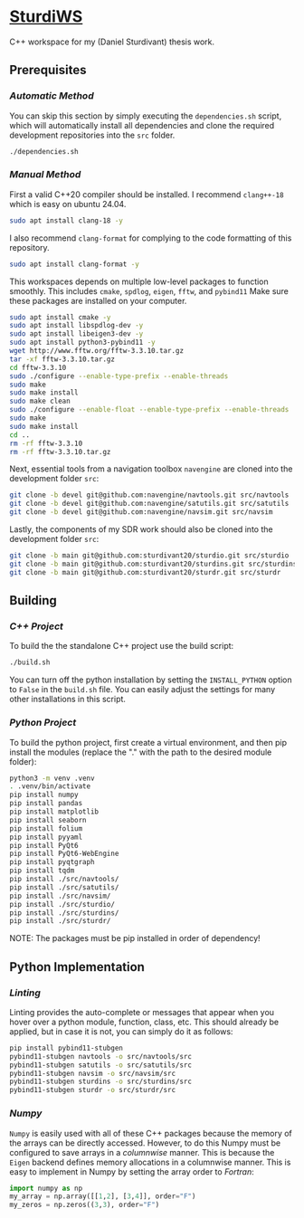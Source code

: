 # [SturdiWS](https://github.com/sturdivant20/sturdiws/)

C++ workspace for my (Daniel Sturdivant) thesis work.

## Prerequisites
### *Automatic Method*
You can skip this section by simply executing the `dependencies.sh` script, which will automatically install all dependencies and clone the required development repositories into the `src` folder.
```sh
./dependencies.sh
```

### *Manual Method*
First a valid C++20 compiler should be installed. I recommend `clang++-18` which is easy on ubuntu 24.04.
```sh
sudo apt install clang-18 -y
```

I also recommend `clang-format` for complying to the code formatting of this repository.
```sh
sudo apt install clang-format -y
```

This workspaces depends on multiple low-level packages to function smoothly. This includes `cmake`, `spdlog`, `eigen`, `fftw`, and `pybind11`  Make sure these packages are installed on your computer.
```sh
sudo apt install cmake -y
sudo apt install libspdlog-dev -y
sudo apt install libeigen3-dev -y
sudo apt install python3-pybind11 -y
wget http://www.fftw.org/fftw-3.3.10.tar.gz
tar -xf fftw-3.3.10.tar.gz
cd fftw-3.3.10
sudo ./configure --enable-type-prefix --enable-threads
sudo make
sudo make install
sudo make clean
sudo ./configure --enable-float --enable-type-prefix --enable-threads
sudo make
sudo make install
cd ..
rm -rf fftw-3.3.10
rm -rf fftw-3.3.10.tar.gz
```

Next, essential tools from a navigation toolbox `navengine` are cloned into the development folder `src`:
```sh
git clone -b devel git@github.com:navengine/navtools.git src/navtools
git clone -b devel git@github.com:navengine/satutils.git src/satutils
git clone -b devel git@github.com:navengine/navsim.git src/navsim
```

Lastly, the components of my SDR work should also be cloned into the development folder `src`:
```sh
git clone -b main git@github.com:sturdivant20/sturdio.git src/sturdio
git clone -b main git@github.com:sturdivant20/sturdins.git src/sturdins
git clone -b main git@github.com:sturdivant20/sturdr.git src/sturdr
```

## Building
### *C++ Project*
To build the the standalone C++ project use the build script:
```sh
./build.sh
```
You can turn off the python installation by setting the `INSTALL_PYTHON` option to `False` in the `build.sh` file. You can easily adjust the settings for many other installations in this script.

### *Python Project*
To build the python project, first create a virtual environment, and then pip install the modules (replace the "." with the path to the desired module folder):
```sh
python3 -m venv .venv
. .venv/bin/activate
pip install numpy
pip install pandas
pip install matplotlib
pip install seaborn
pip install folium
pip install pyyaml
pip install PyQt6
pip install PyQt6-WebEngine
pip install pyqtgraph
pip install tqdm
pip install ./src/navtools/
pip install ./src/satutils/
pip install ./src/navsim/
pip install ./src/sturdio/
pip install ./src/sturdins/
pip install ./src/sturdr/
```
NOTE: The packages must be pip installed in order of dependency!

## Python Implementation
### *Linting*
Linting provides the auto-complete or messages that appear when you hover over a python module, function, class, etc. This should already be applied, but in case it is not, you can simply do it as follows:
```sh
pip install pybind11-stubgen
pybind11-stubgen navtools -o src/navtools/src
pybind11-stubgen satutils -o src/satutils/src
pybind11-stubgen navsim -o src/navsim/src
pybind11-stubgen sturdins -o src/sturdins/src
pybind11-stubgen sturdr -o src/sturdr/src
```

### *Numpy*
`Numpy` is easily used with all of these C++ packages because the memory of the arrays can be directly accessed. However, to do this Numpy must be configured to save arrays in a *columnwise* manner. This is because the `Eigen` backend defines memory allocations in a columnwise manner. This is easy to implement in Numpy by setting the array order to *Fortran*:
```python
import numpy as np
my_array = np.array([[1,2], [3,4]], order="F")
my_zeros = np.zeros((3,3), order="F")
```
